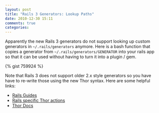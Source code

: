 ```yaml
---
layout: post
title: "Rails 3 Generators: Lookup Paths"
date: 2010-12-30 15:11
comments: true
categories:
---
```

<p>Apparently the new Rails 3 generators do not support looking up custom
generators in <code>~/.rails/generators</code> anymore. Here is a bash function
that copies a generator from <code>~/.rails/generators/GENERATOR</code> into
your rails app so that it can be used without having to turn it into a plugin /
gem.</p>
{% gist 759924 %}
<p>Note that Rails 3 does not support older 2.x style generators so you have
have to re-write those using the new Thor syntax. Here are some helpful
links:</p>
<ul>
<li><a href="http://edgeguides.rubyonrails.org/generators.html">Rails Guides</a></li>
<li><a href="http://api.rubyonrails.org/classes/Rails/Generators/Actions.html">Rails specific Thor actions</a></li>
<li><a href="http://rdoc.info/github/wycats/thor">Thor Docs</a></li>
</ul>
